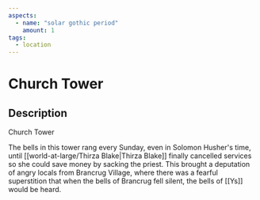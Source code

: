 ```yaml
---
aspects: 
  - name: "solar gothic period"
    amount: 1
tags:
  - location
---
```


# Church Tower

## Description
Church Tower

The bells in this tower rang every Sunday, even in Solomon Husher's time, until [[world-at-large/Thirza Blake|Thirza Blake]] finally cancelled services so she could save money by sacking the priest. This brought a deputation of angry locals from Brancrug Village, where there was a fearful superstition that when the bells of Brancrug fell silent, the bells of [[Ys]] would be heard.